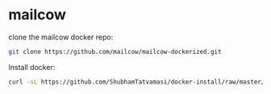 # mailcow

clone the mailcow docker repo:
```bash
git clone https://github.com/mailcow/mailcow-dockerized.git
```

Install docker:
```bash
curl -sL https://github.com/ShubhamTatvamasi/docker-install/raw/master/docker-install.sh | bash
```
